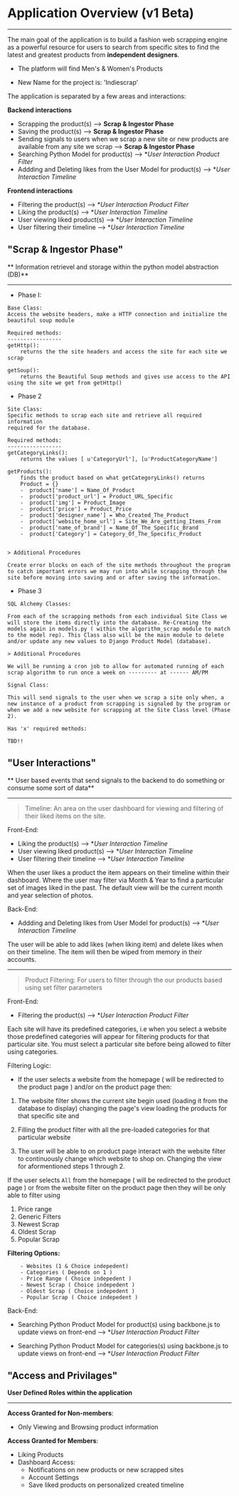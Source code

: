 Application Overview (v1 Beta)
====================

--------------------------------------------------
The main goal of the application is to build a fashion web scrapping engine as a powerful resource for users to search from specific sites to find the latest and greatest products from **independent designers**. 

- The platform will find Men's & Women's Products

- New Name for the project is: 'Indiescrap'

The application is separated by a few areas and interactions:

**Backend interactions**

- Scrapping the product(s) --> **Scrap & Ingestor Phase**
- Saving the product(s) --> **Scrap & Ingestor Phase**
- Sending signals to users when we scrap a new site or new products are available from any site we scrap --> **Scrap & Ingestor Phase**
- Searching Python Model for product(s) --> **User Interaction *Product Filter**
- Addding and Deleting likes from the User Model for product(s) --> **User Interaction *Timeline**

**Frontend interactions**
- Filtering the product(s) --> **User Interaction *Product Filter**
- Liking the product(s) --> **User Interaction *Timeline**
- User viewing liked product(s) --> **User Interaction *Timeline**
- User filtering their timeline --> **User Interaction *Timeline**

"Scrap & Ingestor Phase" 
----------------
** Information retrievel and storage within the python model abstraction (DB)**

-------------------------------------------

- Phase I:

```
Base Class:
Access the website headers, make a HTTP connection and initialize the beautiful soup module

Required methods:
-----------------
getHttp():
    returns the the site headers and access the site for each site we scrap

getSoup():
    returns the Beautiful Soup methods and gives use access to the API using the site we get from getHttp()
```
- Phase 2

```
Site Class:
Specific methods to scrap each site and retrieve all required information 
required for the database.

Required methods:
-----------------
getCategoryLinks():
    returns the values [ u'CategoryUrl'], [u'ProductCategoryName'] 

getProducts():
    finds the product based on what getCategoryLinks() returns
    Product = {}
    -  product['name'] = Name_Of_Product
    -  product['product_url'] = Product_URL_Specific
    -  product['img'] = Product_Image
    -  product['price'] = Product_Price
    -  product['designer_name'] = Who_Created_The_Product
    -  product['website_home_url'] = Site_We_Are_getting_Items_From
    -  product['name_of_brand'] = Name_Of_The_Specific_Brand
    -  product['Category'] = Category_Of_The_Specific_Product
    
    
> Additional Procedures

Create error blocks on each of the site methods throughout the program to catch important errors we may run into while scrapping through the site before moving into saving and or after saving the information.
```

- Phase 3

```
SQL Alchemy Classes:

From each of the scrapping methods from each individual Site Class we will store the items directly into the database. Re-Creating the models again in models.py ( within the algorithm_scrap module to match to the model rep). This Class also will be the main module to delete and/or update any new values to Django Product Model (database). 

> Additional Procedures

We will be running a cron job to allow for automated running of each scrap algorithm to run once a week on --------- at ------ AM/PM

Signal Class:

This will send signals to the user when we scrap a site only when, a new instance of a product from scrapping is signaled by the program or when we add a new website for scrapping at the Site Class level (Phase 2).

Has 'x' required methods:

TBD!!

```
"User Interactions" 
----------------
** User based events that send signals to the backend to do something or consume some sort of data**

-------------------------------------------------------------
> Timeline: An area on the user dashboard for viewing and filtering of their liked items on the site. 

Front-End:

- Liking the product(s) --> **User Interaction *Timeline**
- User viewing liked product(s) --> **User Interaction *Timeline**
- User filtering their timeline --> **User Interaction *Timeline**

When the user likes a product the item appears on their timeline within their dashboard. Where the user may filter via Month & Year to find a particular set of images liked in the past. The default view will be the current month and year selection of photos.

Back-End:

- Addding and Deleting likes from User Model for product(s) --> **User Interaction *Timeline**

The user will be able to add likes (when liking item) and delete likes when on their timeline. The item will then be wiped from memory in their accounts.

------
> Product Filtering: For users to filter through the our products based using set filter parameters

Front-End:

- Filtering the product(s) --> **User Interaction *Product Filter**

Each site will have its predefined categories, i.e when you select a website those predefined categories will appear for filtering products for that particular site. You must select a particular site before being allowed to filter using categories.  

Filtering Logic:

- If the user selects a website from the homepage ( will be redirected to the product page ) and/or on the product page then:

1. The website filter shows the current site begin used (loading it from the database to display) changing the page's view loading the products for that specific site and

2. Filling the product filter with all the pre-loaded categories for   that particular website

3. The user will be able to on product page interact with the website filter to continuously change which website to shop on. Changing the view for aformentioned steps 1 through 2.

If the user selects `All` from the homepage ( will be redirected to the product page ) or from the website filter on the product page then they will be only able to filter using 
1. Price range 
2. Generic Filters
3. Newest Scrap 
4. Oldest Scrap 
5. Popular Scrap 

**Filtering Options:**
```
    - Websites (1 & Choice indepedent)
    - Categories ( Depends on 1 )
    - Price Range ( Choice indepedent )
    - Newest Scrap ( Choice indepedent )
    - Oldest Scrap ( Choice indepedent )
    - Popular Scrap ( Choice indepedent )
```
Back-End:

- Searching Python Product Model for product(s) using backbone.js to update views on front-end --> **User Interaction *Product Filter**

- Searching Python Product Model for categories(s) using backbone.js to update views on front-end --> **User Interaction *Product Filter**

"Access and Privilages" 
----------------
**User Defined Roles within the application**

--------------------------------------------------------

**Access Granted for Non-members**:
- Only Viewing and Browsing product information 

**Access Granted for Members**:
- Liking Products
- Dashboard Access:
  - Notifications on new products or new scrapped sites
  - Account Settings
  - Save liked products on personalized created timeline

